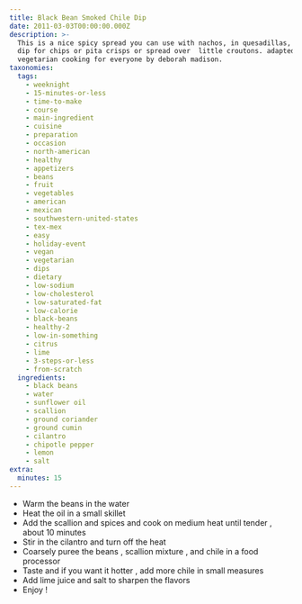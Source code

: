 ```yaml
---
title: Black Bean Smoked Chile Dip
date: 2011-03-03T00:00:00.000Z
description: >-
  This is a nice spicy spread you can use with nachos, in quesadillas, or as a
  dip for chips or pita crisps or spread over  little croutons. adapted from
  vegetarian cooking for everyone by deborah madison.
taxonomies:
  tags:
    - weeknight
    - 15-minutes-or-less
    - time-to-make
    - course
    - main-ingredient
    - cuisine
    - preparation
    - occasion
    - north-american
    - healthy
    - appetizers
    - beans
    - fruit
    - vegetables
    - american
    - mexican
    - southwestern-united-states
    - tex-mex
    - easy
    - holiday-event
    - vegan
    - vegetarian
    - dips
    - dietary
    - low-sodium
    - low-cholesterol
    - low-saturated-fat
    - low-calorie
    - black-beans
    - healthy-2
    - low-in-something
    - citrus
    - lime
    - 3-steps-or-less
    - from-scratch
  ingredients:
    - black beans
    - water
    - sunflower oil
    - scallion
    - ground coriander
    - ground cumin
    - cilantro
    - chipotle pepper
    - lemon
    - salt
extra:
  minutes: 15
---
```

 - Warm the beans in the water
 - Heat the oil in a small skillet
 - Add the scallion and spices and cook on medium heat until tender , about 10 minutes
 - Stir in the cilantro and turn off the heat
 - Coarsely puree the beans , scallion mixture , and chile in a food processor
 - Taste and if you want it hotter , add more chile in small measures
 - Add lime juice and salt to sharpen the flavors
 - Enjoy !
